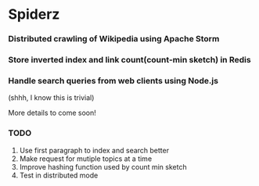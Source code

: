# Spiderz
### Distributed crawling of Wikipedia using Apache Storm
### Store inverted index and link count(count-min sketch) in Redis
### Handle search queries from web clients using Node.js
(shhh, I know this is trivial)

More details to come soon!

### TODO
1. Use first paragraph to index and search better
2. Make request for mutiple topics at a time
3. Improve hashing function used by count min sketch
4. Test in distributed mode